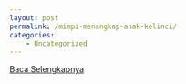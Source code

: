 ```yaml
---
layout: post
permalink: /mimpi-menangkap-anak-kelinci/
categories:
    - Uncategorized
---
```


[Baca Selengkapnya](/07)